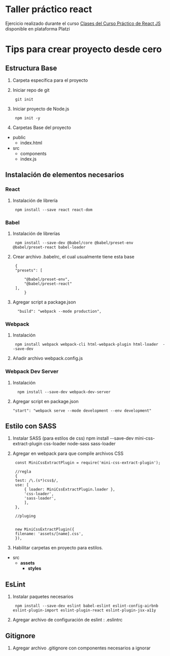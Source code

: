 # Taller práctico react

Ejercicio realizado durante el curso [Clases del Curso Práctico de React JS](https://platzi.com/clases/react-ejs/) disponible en plataforma Platzi

# Tips para crear proyecto desde cero

## Estructura Base
1. Carpeta específica para el proyecto
2. Iniciar repo de git

        git init

3. Iniciar proyecto de Node.js

        npm init -y

4. Carpetas Base del proyecto

 + public
    + index.html
 + src
    + components
    + index.js

## Instalación de elementos necesarios

### React

1. Instalación de librería

        npm install --save react react-dom

### Babel

1. Instalación de librerías

        npm install --save-dev @babel/core @babel/preset-env @babel/preset-react babel-loader

2. Crear archivo .babelrc, el cual usualmente tiene esta base

        {
        "presets": [

            "@babel/preset-env",
            "@babel/preset-react"
        ],
            }
3. Agregar script a package.json

         "build": "webpack --mode production",

### Webpack

1. Instalación

        npm install webpack webpack-cli html-webpack-plugin html-loader  --save-dev

2. Añadir archivo webpack.config.js

### Webpack Dev Server

1. Instalación

         npm install --save-dev webpack-dev-server

11. Agregar script en package.json 

        "start": "webpack serve --mode development --env development"

## Estilo con SASS
1. Instalar SASS (para estilos de css)
        npm install --save-dev mini-css-extract-plugin css-loader node-sass sass-loader

2. Agregar en webpack para que compile archivos CSS

        const MiniCssExtractPlugin = require('mini-css-extract-plugin');

        //regla
        {
        test: /\.(s*)css$/,
        use: [
            { loader: MiniCssExtractPlugin.loader },
            'css-loader',
            'sass-loader',
            ],
        },

        //pluging

    
        new MiniCssExtractPlugin({
        filename: 'assets/[name].css',
        }),


3. Habilitar carpetas en proyecto para estilos.
 + src
    + **assets**
        + **styles**

## EsLint
1. Instalar paquetes necesarios

        npm install --save-dev eslint babel-eslint eslint-config-airbnb eslint-plugin-import eslint-plugin-react eslint-plugin-jsx-a11y

2. Agregar archivo de configuración de eslint : .eslintrc

## Gitignore
1. Agregar archivo .gitignore con componentes necesarios a ignorar
